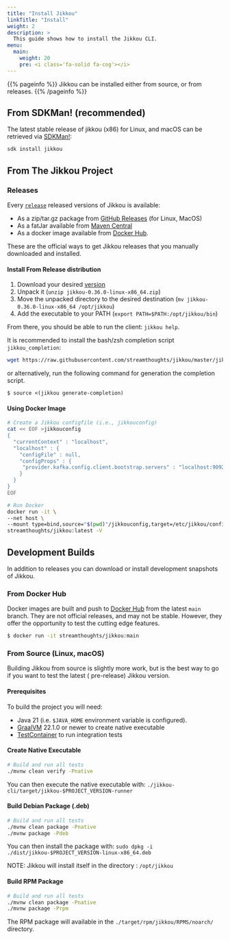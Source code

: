 ```yaml
---
title: "Install Jikkou"
linkTitle: "Install"
weight: 2
description: >
  This guide shows how to install the Jikkou CLI.
menu:
  main:
    weight: 20
    pre: <i class='fa-solid fa-cog'></i>
---
```


{{% pageinfo %}}
Jikkou can be installed either from source, or from releases.
{{% /pageinfo %}}

## From SDKMan! (recommended)

The latest stable release of jikkou (x86) for Linux, and macOS can be retrieved via [SDKMan!](https://sdkman.io/):

```bash
sdk install jikkou
```

## From The Jikkou Project

### Releases

Every [`release`](https://github.com/streamthoughts/jikkou/releases) released versions of Jikkou is available:

* As a zip/tar.gz package from [GitHub Releases](https://github.com/streamthoughts/jikkou/releases) (for Linux, MacOS)
* As a fatJar available from [Maven Central](https://repo.maven.apache.org/maven2/io/streamthoughts/jikkou-cli/0.36.0/)
* As a docker image available from [Docker Hub](https://hub.docker.com/r/streamthoughts/jikkou).

These are the official ways to get Jikkou releases that you manually downloaded and installed.

#### Install From Release distribution

1. Download your desired [version](https://github.com/streamthoughts/jikkou/releases)
2. Unpack it (`unzip jikkou-0.36.0-linux-x86_64.zip`)
3. Move the unpacked directory to the desired destination (`mv jikkou-0.36.0-linux-x86_64 /opt/jikkou`)
4. Add the executable to your PATH (`export PATH=$PATH:/opt/jikkou/bin`)

From there, you should be able to run the client: `jikkou help`.

It is recommended to install the bash/zsh completion script `jikkou_completion`:

```bash
wget https://raw.githubusercontent.com/streamthoughts/jikkou/master/jikkou_completion . jikkou_completion
```

or alternatively, run the following command for generation the completion script.

```
$ source <(jikkou generate-completion)
```

#### Using Docker Image

```bash
# Create a Jikkou configfile (i.e., jikkouconfig)
cat << EOF >jikkouconfig
{
  "currentContext" : "localhost",
  "localhost" : {
    "configFile" : null,
    "configProps" : {
     "provider.kafka.config.client.bootstrap.servers" : "localhost:9092"
    }
  }
}
EOF

# Run Docker
docker run -it \
--net host \
--mount type=bind,source="$(pwd)"/jikkouconfig,target=/etc/jikkou/config \
streamthoughts/jikkou:latest -V
```

## Development Builds

In addition to releases you can download or install development snapshots of Jikkou.

### From Docker Hub

Docker images are built and push to [Docker Hub](https://hub.docker.com/r/streamthoughts/jikkou) from the latest `main`
branch.
They are not official releases, and may not be stable.
However, they offer the opportunity to test the cutting edge features.

```bash
$ docker run -it streamthoughts/jikkou:main
```

### From Source (Linux, macOS)

Building Jikkou from source is slightly more work, but is the best way to go if you want to test the latest (
pre-release) Jikkou version.

#### Prerequisites

To build the project you will need:

* Java 21 (i.e. `$JAVA_HOME` environment variable is configured).
* [GraalVM](https://www.graalvm.org/) 22.1.0 or newer to create native executable
* [TestContainer](https://testcontainers.com) to run integration tests

#### Create Native Executable

```bash
# Build and run all tests
./mvnw clean verify -Pnative
```

You can then execute the native executable with: `./jikkou-cli/target/jikkou-$PROJECT_VERSION-runner`

#### Build Debian Package (.deb)

```bash
# Build and run all tests
./mvnw clean package -Pnative
./mvnw package -Pdeb
```

You can then install the package with: `sudo dpkg -i ./dist/jikkou-$PROJECT_VERSION-linux-x86_64.deb`

NOTE: Jikkou will install itself in the directory :  `/opt/jikkou`

#### Build RPM Package

```bash
# Build and run all tests
./mvnw clean package -Pnative
./mvnw package -Prpm
```

The RPM package will available in the `./target/rpm/jikkou/RPMS/noarch/` directory.